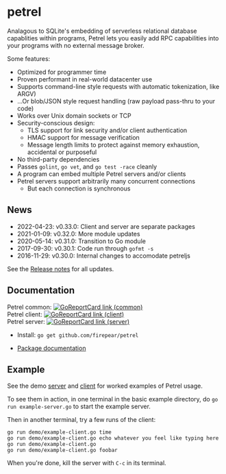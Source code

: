# petrel

Analagous to SQLite's embedding of serverless relational database
capablities within programs, Petrel lets you easily add RPC
capabilities into your programs with no external message broker.

Some features:
- Optimized for programmer time
- Proven performant in real-world datacenter use
- Supports command-line style requests with automatic tokenization, like
  ARGV)
- ...Or blob/JSON style request handling (raw payload pass-thru to
  your code)
- Works over Unix domain sockets or TCP
- Security-conscious design:
  - TLS support for link security and/or client authentication
  - HMAC support for message verification
  - Message length limits to protect against memory exhaustion,
    accidental or purposeful
- No third-party dependencies
- Passes `golint`, `go vet`, and `go test -race` cleanly
- A program can embed multiple Petrel servers and/or clients
- Petrel servers support arbitrarily many concurrent connections
  - But each connection is synchronous

## News

* 2022-04-23: v0.33.0: Client and server are separate packages
* 2021-01-09: v0.32.0: More module updates
* 2020-05-14: v0.31.0: Transition to Go module
* 2017-09-30: v0.30.1: Code run through `gofmt -s`
* 2016-11-29: v0.30.0: Internal changes to accomodate petreljs

See the [Release notes](https://github.com/firepear/petrel/raw/master/RELEASE_NOTES) for all updates.

## Documentation

Petrel common: [![GoReportCard link (common)](https://goreportcard.com/badge/github.com/firepear/petrel)](https://goreportcard.com/report/github.com/firepear/petrel)  
Petrel client: [![GoReportCard link (client)](https://goreportcard.com/badge/github.com/firepear/petrel/client)](https://goreportcard.com/report/github.com/firepear/petrel/client)  
Petrel server: [![GoReportCard link (server)](https://goreportcard.com/badge/github.com/firepear/petrel/server)](https://goreportcard.com/report/github.com/firepear/petrel/server)

* Install: `go get github.com/firepear/petrel`

* [Package documentation](https://pkg.go.dev/github.com/firepear/petrel/?tab=doc)

## Example

See the demo [server](https://github.com/firepear/petrel/blob/master/examples/basic/example-server.go) and
[client](https://github.com/firepear/petrel/blob/master/examples/basic/example-client.go) for
worked examples of Petrel usage.

To see them in action, in one terminal in the basic example directory,
do `go run example-server.go` to start the example server.

Then in another terminal, try a few runs of the client:

```
go run demo/example-client.go time
go run demo/example-client.go echo whatever you feel like typing here
go run demo/example-client.go
go run demo/example-client.go foobar
```

When you're done, kill the server with `C-c` in its terminal.

